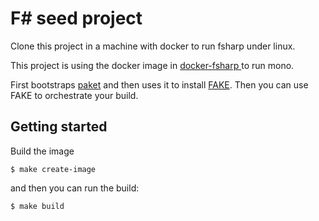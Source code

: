 # F# seed project

Clone this project in a machine with docker to run fsharp under linux.

This project is using the docker image in [docker-fsharp ](https://github.com/fsprojects/docker-fsharp)
to run mono.

First bootstraps [paket](https://github.com/fsprojects/Paket) and then uses it to install [FAKE](https://fake.build/).
Then you can use FAKE to orchestrate your build.

## Getting started

Build the image
```
$ make create-image
```

and then you can run the build:
```
$ make build
```
